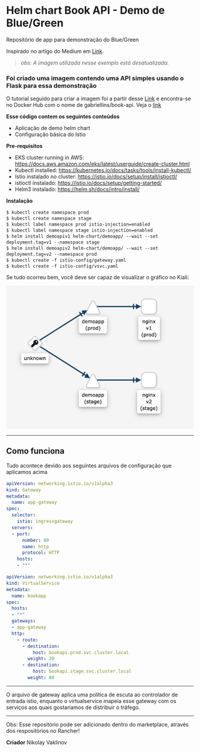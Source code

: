 # Helm chart Book API - Demo de Blue/Green

Repositório de app para demonstração do Blue/Green

Inspirado no artigo do Medium em [Link](https://medium.com/infinite-lambda/canary-and-blue-green-deployments-with-helm-and-istio-4139886447b6).

<blockquote><i>obs: A imagem utilizada nesse exemplo está desatualizada.</i></blockquote>

### Foi criado uma imagem contendo uma API simples usando o Flask para essa demonstração
O tutorial seguido para criar a imagem foi a partir desse [Link](https://medium.com/nerd-for-tech/deploy-your-flask-rest-api-on-docker-909f5cfa8b0b) e encontra-se no Docker Hub com o nome de gabriellins/book-api. Veja o [link](https://hub.docker.com/repository/docker/gabriellins/book-api)

**Esse código contem os seguintes conteúdos**

- Aplicação de demo helm chart
- Configuração básica do Istio


**Pre-requisitos**
- EKS cluster running in AWS: https://docs.aws.amazon.com/eks/latest/userguide/create-cluster.html
- Kubectl installed: https://kubernetes.io/docs/tasks/tools/install-kubectl/
- Istio instalado no cluster: https://istio.io/docs/setup/install/istioctl/
- istioctl instalado: https://istio.io/docs/setup/getting-started/
- Helm3 instalado: https://helm.sh/docs/intro/install/

**Instalação**
```shell
$ kubectl create namespace prod
$ kubectl create namespace stage
$ kubectl label namespace prod istio-injection=enabled
$ kubectl label namespace stage istio-injection=enabled
$ helm install demoapiv1 helm-chart/demoapp/ --wait --set deployment.tag=v1 --namespace stage
$ helm install demoapiv2 helm-chart/demoapp/ --wait --set deployment.tag=v2 --namespace prod
$ kubectl create -f istio-config/gateway.yaml
$ kubectl create -f istio-config/vsvc.yaml
```


Se tudo ocorreu bem, você deve ser capaz de visualizar o gráfico no Kiali:

![Exemplo](image/example.png)

---

## Como funciona 

Tudo acontece devido aos seguintes arquivos de configuração que aplicamos acima

```yaml
apiVersion: networking.istio.io/v1alpha3
kind: Gateway
metadata:
  name: app-gateway
spec:
  selector:
    istio: ingressgateway
  servers:
  - port:
      number: 80
      name: http
      protocol: HTTP
    hosts:
    - "*"
```
```yaml
apiVersion: networking.istio.io/v1alpha3
kind: VirtualService
metadata:
  name: bookapp
spec:
  hosts:
  - "*"
  gateways:
  - app-gateway
  http:
    - route:
      - destination:
          host: bookapi.prod.svc.cluster.local 
        weight: 20
      - destination:
          host: bookapi.stage.svc.cluster.local
        weight: 80
 ```
---
O arquivo de gateway aplica uma política de escuta ao controlador de entrada istio, enquanto o virtualservice mapeia esse gateway com os serviços aos quais gostaríamos de distribuir o tráfego.

---
Obs: Esse repositório pode ser adicionado dentro do marketplace, através dos respositórios no Rancher!

**Criador**
Nikolay Vaklinov
